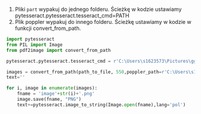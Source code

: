 1. Pliki `part` wypakuj do jednego folderu. Ścieżkę w kodzie ustawiamy pytesseract.pytesseract.tesseract_cmd=PATH
2. Plik poppler wypakuj do innego folderu. Ścieżkę ustawiamy w kodzie w funkcji convert_from_path.

```python
import pytesseract
from PIL import Image
from pdf2image import convert_from_path

pytesseract.pytesseract.tesseract_cmd = r'C:\Users\s1623573\Pictures\ggg\tesseract'

images = convert_from_path(path_to_file, 550,poppler_path=r'C:\Users\s1623573\poppler-24.02.0\Library\bin')
text=''

for i, image in enumerate(images):
    fname = 'image'+str(i)+'.png'
    image.save(fname, "PNG")
    text+=pytesseract.image_to_string(Image.open(fname),lang='pol')
```

    
